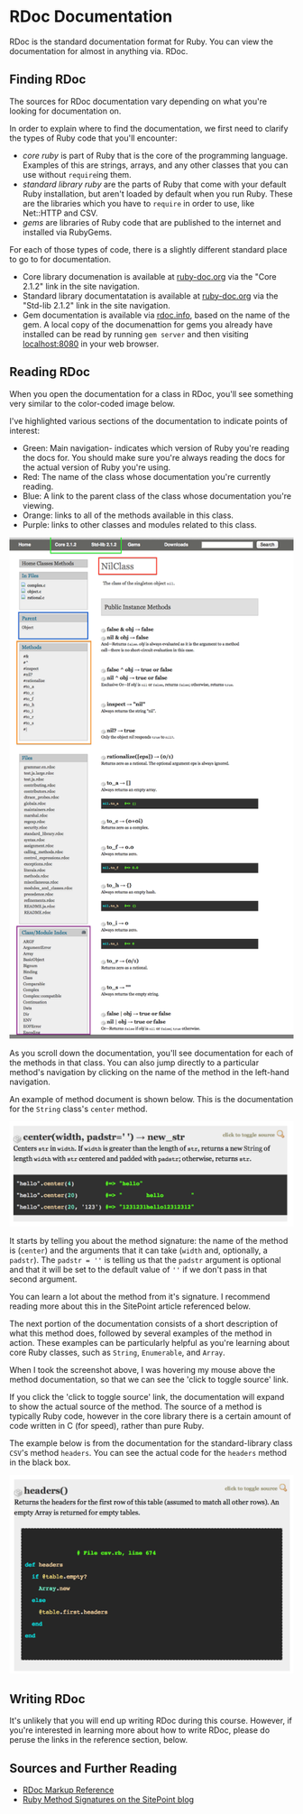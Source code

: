 # RDoc Documentation

RDoc is the standard documentation format for Ruby.  You can view the documentation for almost in anything via. RDoc.

## Finding RDoc

The sources for RDoc documentation vary depending on what you're looking for documentation on.

In order to explain where to find the documentation, we first need to clarify the types of Ruby code that you'll encounter:

  * _core ruby_ is part of Ruby that is the core of the programming language.  Examples of this are strings, arrays, and any other classes that you can use without `require`ing them.
  * _standard library ruby_ are the parts of Ruby that come with your default Ruby installation, but aren't loaded by default when you run Ruby.  These are the libraries which you have to `require` in order to use, like Net::HTTP and CSV.
  * _gems_ are libraries of Ruby code that are published to the internet and installed via RubyGems.

For each of those types of code, there is a slightly different standard place to go to for documentation.

  * Core library documenation is available at [ruby-doc.org](http://ruby-doc.org/core-2.1.2/) via the "Core 2.1.2" link in the site navigation.
  * Standard library documentatation is available at [ruby-doc.org](http://ruby-doc.org/stdlib-2.1.2/) via the "Std-lib 2.1.2" link in the site navigation.
  * Gem documentation is available via [rdoc.info](http://rdoc.info/), based on the name of the gem.  A local copy of the documenattion for gems you already have installed can be read by running `gem server` and then visiting [localhost:8080](http://localhost:8080) in your web browser.


## Reading RDoc

When you open the documentation for a class in RDoc, you'll see something very similar to the color-coded image below.

I've highlighted various sections of the documentation to indicate points of interest:

  * Green: Main navigation- indicates which version of Ruby you're reading the docs for.  You should make sure you're always reading the docs for the actual version of Ruby you're using.
  * Red: The name of the class whose documentation you're currently reading.
  * Blue: A link to the parent class of the class whose documentation you're viewing.
  * Orange: links to all of the methods available in this class.
  * Purple: links to other classes and modules related to this class.

![RDoc Overview](rdoc-overview.png "RDoc Overview")

As you scroll down the documentation, you'll see documentation for each of the methods in that class.  You can also jump directly to a particular method's navigation by clicking on the name of the method in the left-hand navigation.

An example of method document is shown below.  This is the documentation for the `String` class's `center` method.

![RDoc for String#center](rdoc-method.png "RDoc for String#center")

It starts by telling you about the method signature: the name of the method is (`center`) and the arguments that it can take (`width` and, optionally, a `padstr`).  The `padstr = ''` is telling us that the `padstr` argument is optional and that it will be set to the default value of `''` if we don't pass in that second argument.

  You can learn a lot about the method from it's signature. I recommend reading more about this in the SitePoint article referenced below.

The next portion of the documentation consists of a short description of what this method does, followed by several examples of the method in action.  These examples can be particularly helpful as you're learning about core Ruby classes, such as `String`, `Enumerable`, and `Array`.

When I took the screenshot above, I was hovering my mouse above the method documentation, so that we can see the 'click to toggle source' link.

If you click the 'click to toggle source' link, the documentation will expand to show the actual source of the method.  The source of a method is typically Ruby code, however in the core library there is a certain amount of code written in C (for speed), rather than pure Ruby.

The example below is from the documentation for the standard-library class `CSV`'s method `headers`.  You can see the actual code for the `headers` method in the black box.

![RDoc for CSV#headers](rdoc-method-source.png "RDoc for CSV#headers")

## Writing RDoc

It's unlikely that you will end up writing RDoc during this course.  However, if you're interested in learning more about how to write RDoc, please do peruse the links in the reference section, below.

## Sources and Further Reading

* [RDoc Markup Reference](http://www.mikeperham.com/wp-content/uploads/2010/12/rdoc.html)
* [Ruby Method Signatures on the SitePoint blog](http://www.sitepoint.com/method-signature-you-can-sink-your-teeth-into/)
